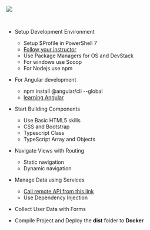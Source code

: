 ![](.attachments/image-66af6736-e37b-4731-a7bf-eea61374e50b.png)

<br>

- Setup Development Environment
  - Setup $Profile in PowerShell 7
  - [Follow your instructor](https://dev.azure.com/superusers-kursus/powershell)
  - Use Package Managers for OS and DevStack
  - For windows use Scoop
  - For Nodejs use npm 

- For Angular development
  - npm install @angular/cli --global
   - [learning Angular](Getting-Started-2020/Learning-Angular/Angular-Setup/readme.md)

- Start Building Components
  - Use Basic HTML5 skills
  - CSS and Bootstrap 
  - Typescript Class
  - TypeScript Array and Objects


- Navigate Views with Routing
  - Static navigation
  - Dynamic navigation

- Manage Data using Services
  - [Call remote API from this link](https://superusers-kursus@dev.azure.com/superusers-kursus/typescript/_git/api-product-typescript-serverside)
  - Use Dependency Injection


- Collect User Data with Forms


- Compile Project and Deploy the **dist** folder to **Docker**
